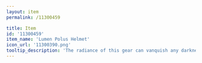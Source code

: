 ```yaml
---
layout: item
permalink: /11300459

title: Item
id: '11300459'
item_name: 'Lumen Polus Helmet'
icon_url: '11300390.png'
tooltip_description: 'The radiance of this gear can vanquish any darkness. Legend says it was left behind by beings of pure light.'
---
```

